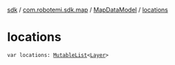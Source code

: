 [sdk](../../index.md) / [com.robotemi.sdk.map](../index.md) / [MapDataModel](index.md) / [locations](./locations.md)

# locations

`var locations: `[`MutableList`](https://kotlinlang.org/api/latest/jvm/stdlib/kotlin.collections/-mutable-list/index.html)`<`[`Layer`](../-layer/index.md)`>`